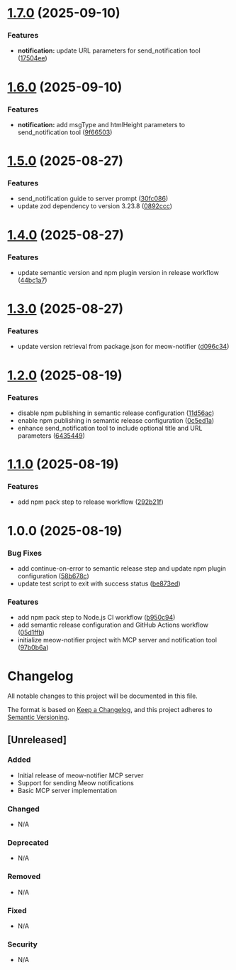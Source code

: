 # [1.7.0](https://github.com/liangshixing/meow-notifier/compare/v1.6.0...v1.7.0) (2025-09-10)


### Features

* **notification:**  update URL parameters for send_notification tool ([17504ee](https://github.com/liangshixing/meow-notifier/commit/17504ee09f44ae7d1d58c8ab246bdc37c69e86c6))

# [1.6.0](https://github.com/liangshixing/meow-notifier/compare/v1.5.0...v1.6.0) (2025-09-10)


### Features

* **notification:** add msgType and htmlHeight parameters to send_notification tool ([9f66503](https://github.com/liangshixing/meow-notifier/commit/9f66503bec87553d418fd0af83af0c128081ec87))

# [1.5.0](https://github.com/liangshixing/meow-notifier/compare/v1.4.0...v1.5.0) (2025-08-27)


### Features

* send_notification guide to server prompt ([30fc086](https://github.com/liangshixing/meow-notifier/commit/30fc086387d2f946edae5c0808b78e5bb8645033))
* update zod dependency to version 3.23.8 ([0892ccc](https://github.com/liangshixing/meow-notifier/commit/0892ccc278eeaaba0dad55a893ef61c5887186cf))

# [1.4.0](https://github.com/liangshixing/meow-notifier/compare/v1.3.0...v1.4.0) (2025-08-27)


### Features

* update semantic version and npm plugin version in release workflow ([44bc1a7](https://github.com/liangshixing/meow-notifier/commit/44bc1a7a2bb83a60b7ed48f718ab69d8ea0e4b63))

# [1.3.0](https://github.com/liangshixing/meow-notifier/compare/v1.2.0...v1.3.0) (2025-08-27)


### Features

* update version retrieval from package.json for meow-notifier ([d096c34](https://github.com/liangshixing/meow-notifier/commit/d096c34054b5b4ab4cac1d85584520bdf6b2e3ec))

# [1.2.0](https://github.com/liangshixing/meow-notifier/compare/v1.1.0...v1.2.0) (2025-08-19)


### Features

* disable npm publishing in semantic release configuration ([11d56ac](https://github.com/liangshixing/meow-notifier/commit/11d56ac8ad0e59030bf8be12e58281a744451fe8))
* enable npm publishing in semantic release configuration ([0c5ed1a](https://github.com/liangshixing/meow-notifier/commit/0c5ed1a6dab30a8c7be7fa720c695cfbd077fbe8))
* enhance send_notification tool to include optional title and URL parameters ([6435449](https://github.com/liangshixing/meow-notifier/commit/64354498e8b26d33334013056fec3c2fffc155b3))

# [1.1.0](https://github.com/liangshixing/meow-notifier/compare/v1.0.0...v1.1.0) (2025-08-19)


### Features

* add npm pack step to release workflow ([292b21f](https://github.com/liangshixing/meow-notifier/commit/292b21f796729b397b101a376634e527a6a141d8))

# 1.0.0 (2025-08-19)


### Bug Fixes

* add continue-on-error to semantic release step and update npm plugin configuration ([58b678c](https://github.com/liangshixing/meow-notifier/commit/58b678c6b82e787044edad670470878e12733a62))
* update test script to exit with success status ([be873ed](https://github.com/liangshixing/meow-notifier/commit/be873ed23b1dbb374c37dfd6ac79303afc802bf6))


### Features

* add npm pack step to Node.js CI workflow ([b950c94](https://github.com/liangshixing/meow-notifier/commit/b950c9448e797144ddd7408f65af9016b80c8c61))
* add semantic release configuration and GitHub Actions workflow ([05d1ffb](https://github.com/liangshixing/meow-notifier/commit/05d1ffb6b92fb1f4a863f540304cbbf473512f2c))
* initialize meow-notifier project with MCP server and notification tool ([97b0b6a](https://github.com/liangshixing/meow-notifier/commit/97b0b6a36da915782177f5dd0529d3d9b326362e))

# Changelog

All notable changes to this project will be documented in this file.

The format is based on [Keep a Changelog](https://keepachangelog.com/en/1.0.0/),
and this project adheres to [Semantic Versioning](https://semver.org/spec/v2.0.0.html).

## [Unreleased]

### Added
- Initial release of meow-notifier MCP server
- Support for sending Meow notifications
- Basic MCP server implementation

### Changed
- N/A

### Deprecated
- N/A

### Removed
- N/A

### Fixed
- N/A

### Security
- N/A
